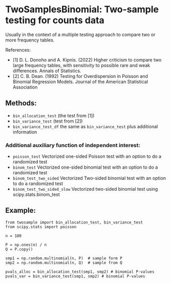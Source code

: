 # TwoSamplesBinomial: Two-sample testing for counts data
Usually in the context of a multiple testing approach to compare two or more
frequency tables. 

References:

- [1] D. L. Donoho and A. Kipnis. (2022) Higher criticism to compare two large frequency tables,
with sensitivity to possible rare and weak differences. Annals of Statistics. 
- [2]  C. B. Dean. (1992) Testing for Overdispersion in Poisson and Binomial Regression Models. 
Journal of the American Statistical Association


## Methods:
- ``bin_allocation_test`` (the test from [1])
- ``bin_variance_test`` (test from [2])
- ``bin_variance_test_df`` the same as ``bin_variance_test`` plus additional information


### Additional auxiliary function of independent interest:
 - ``poisson_test`` Vectorized one-sided Poisson test with an option to do a randomized test
 - ``binom_test`` Vectorized one-sided binomial test with an option to do a randomized test
 - ``binom_test_two_sided`` Vectorized Two-sided binomial test with an option to do a randomized test
 - ``binom_test_two_sided_slow`` Vectorized two-sided binomial test using scipy.stats.binom_test

## Example:
```
from twosample import bin_allocation_test, bin_variance_test
from scipy.stats import poisson

n = 100

P = np.ones(n) / n
Q = P.copy()
  
smp1 = np.random.multinomial(n, P)  # sample form P
smp2 = np.random.multinomial(n, Q)  # sample from Q

pvals_alloc = bin_allocation_test(smp1, smp2) # binomial P-values
pvals_var = bin_variance_test(smp1, smp2) # binomial P-values
```
